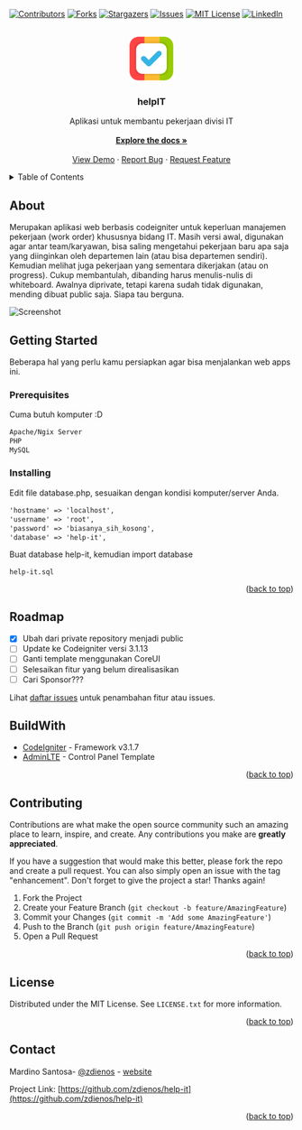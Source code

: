 <a name="readme-top"></a>
<!-- PROJECT SHIELDS -->
<!--
*** I'm using markdown "reference style" links for readability.
*** Reference links are enclosed in brackets [ ] instead of parentheses ( ).
*** See the bottom of this document for the declaration of the reference variables
*** for contributors-url, forks-url, etc. This is an optional, concise syntax you may use.
*** https://www.markdownguide.org/basic-syntax/#reference-style-links
-->
[![Contributors][contributors-shield]][contributors-url]
[![Forks][forks-shield]][forks-url]
[![Stargazers][stars-shield]][stars-url]
[![Issues][issues-shield]][issues-url]
[![MIT License][license-shield]][license-url]
[![LinkedIn][linkedin-shield]][linkedin-url]

<br />
<div align="center">
  <a href="https://github.com/zdienos/help-it">
    <img src="_build/help-it2.png" alt="Logo" width="80" height="80">
  </a>

  <h3 align="center">helpIT</h3>

  <p align="center">
    Aplikasi untuk membantu pekerjaan divisi IT
    <br />
    <br />
    <a href="https://github.com/othneildrew/Best-README-Template"><strong>Explore the docs »</strong></a>
    <br />
    <br />
    <a href="https://github.com/othneildrew/Best-README-Template">View Demo</a>
    ·
    <a href="https://github.com/othneildrew/Best-README-Template/issues">Report Bug</a>
    ·
    <a href="https://github.com/othneildrew/Best-README-Template/issues">Request Feature</a>
  </p>
</div>



<!-- TABLE OF CONTENTS -->
<details>
  <summary>Table of Contents</summary>
  <ol>
    <li>
      <a href="#about-the-project">About The Project</a>
    </li>
    <li>
      <a href="#getting-started">Getting Started</a>
      <ul>
        <li><a href="#prerequisites">Prerequisites</a></li>
        <li><a href="#installing">Installing</a></li>
      </ul>
    </li>
    <li><a href="#usage">Usage</a></li>
    <li><a href="#roadmap">Roadmap</a></li>
     <li><a href="#buildwith">Build With</a></li>	  
    <li><a href="#contributing">Contributing</a></li>
    <li><a href="#license">License</a></li>
    <li><a href="#contact">Contact</a></li>
    <li><a href="#acknowledgments">Acknowledgments</a></li>
  </ol>
</details>

## About
Merupakan aplikasi web berbasis codeigniter untuk keperluan manajemen pekerjaan (work order) khususnya bidang IT.
Masih versi awal, digunakan agar antar team/karyawan, bisa saling mengetahui pekerjaan baru apa saja yang diinginkan oleh departemen lain (atau bisa departemen sendiri). Kemudian melihat juga pekerjaan yang sementara dikerjakan (atau on progress). Cukup membantulah, dibanding harus menulis-nulis di whiteboard. 
Awalnya diprivate, tetapi karena sudah tidak digunakan, mending dibuat public saja. Siapa tau berguna.

![Screenshot](_build/preview.png)


## Getting Started

Beberapa hal yang perlu kamu persiapkan agar bisa menjalankan web apps ini.


### Prerequisites

Cuma butuh komputer :D

```
Apache/Ngix Server
PHP
MySQL
```

### Installing

Edit file database.php, sesuaikan dengan kondisi komputer/server Anda.

```
'hostname' => 'localhost',
'username' => 'root',
'password' => 'biasanya_sih_kosong',
'database' => 'help-it',
```

Buat database help-it, kemudian import database 
```
help-it.sql
```
<p align="right">(<a href="#readme-top">back to top</a>)</p>


<!-- ROADMAP -->
## Roadmap

- [x] Ubah dari private repository menjadi public
- [ ] Update ke Codeigniter versi 3.1.13
- [ ] Ganti template menggunakan CoreUI
- [ ] Selesaikan fitur yang belum direalisasikan
- [ ] Cari Sponsor???
      
Lihat [daftar issues](https://github.com/zdienos/help-it/issues) untuk penambahan fitur atau issues.

  
## BuildWith

* [CodeIgniter](https://codeigniter.com/) - Framework v3.1.7
* [AdminLTE](https://adminlte.io/) - Control Panel Template

<p align="right">(<a href="#readme-top">back to top</a>)</p>


<!-- CONTRIBUTING -->
## Contributing

Contributions are what make the open source community such an amazing place to learn, inspire, and create. Any contributions you make are **greatly appreciated**.

If you have a suggestion that would make this better, please fork the repo and create a pull request. You can also simply open an issue with the tag "enhancement".
Don't forget to give the project a star! Thanks again!

1. Fork the Project
2. Create your Feature Branch (`git checkout -b feature/AmazingFeature`)
3. Commit your Changes (`git commit -m 'Add some AmazingFeature'`)
4. Push to the Branch (`git push origin feature/AmazingFeature`)
5. Open a Pull Request

<p align="right">(<a href="#readme-top">back to top</a>)</p>


<!-- LICENSE -->
## License

Distributed under the MIT License. See `LICENSE.txt` for more information.

<p align="right">(<a href="#readme-top">back to top</a>)</p>


<!-- CONTACT -->
## Contact

Mardino Santosa- [@zdienos](https://twitter.com/zdienos) - [website](https://zdienos.com)

Project Link: [https://github.com/zdienos/help-it](https://github.com/zdienos/help-it)


<p align="right">(<a href="#readme-top">back to top</a>)</p>

<!-- MARKDOWN LINKS & IMAGES -->
<!-- https://www.markdownguide.org/basic-syntax/#reference-style-links -->
[contributors-shield]: https://img.shields.io/github/contributors/zdienos/help-it.svg?style=for-the-badge
[contributors-url]: https://github.com/zdienos/help-it/graphs/contributors
[forks-shield]: https://img.shields.io/github/forks/zdienos/help-it.svg?style=for-the-badge
[forks-url]: https://github.com/zdienos/help-it/network/members
[stars-shield]: https://img.shields.io/github/stars/zdienos/help-it.svg?style=for-the-badge
[stars-url]: https://github.com/zdienos/help-it/stargazers
[issues-shield]: https://img.shields.io/github/issues/zdienos/help-it.svg?style=for-the-badge
[issues-url]: https://github.com/zdienos/help-it/issues
[license-shield]: https://img.shields.io/github/license/zdienos/help-it.svg?style=for-the-badge
[license-url]: https://github.com/zdienos/help-it/blob/master/LICENSE.txt
[linkedin-shield]: https://img.shields.io/badge/-LinkedIn-black.svg?style=for-the-badge&logo=linkedin&colorB=555
[linkedin-url]: https://linkedin.com/in/zdienos

